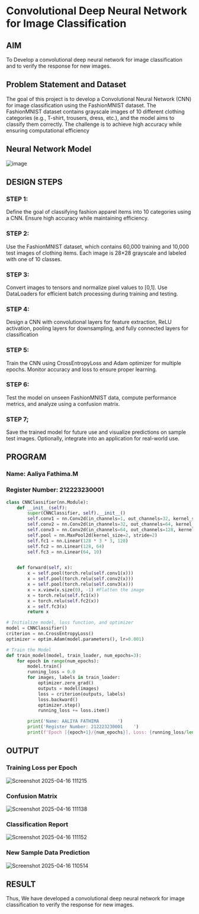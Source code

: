 # Convolutional Deep Neural Network for Image Classification

## AIM

To Develop a convolutional deep neural network for image classification and to verify the response for new images.

## Problem Statement and Dataset
The goal of this project is to develop a Convolutional Neural Network (CNN) for image classification using the FashionMNIST dataset. The FashionMNIST dataset contains grayscale images of 10 different clothing categories (e.g., T-shirt, trousers, dress, etc.), and the model aims to classify them correctly. The challenge is to achieve high accuracy while ensuring computational efficiency

## Neural Network Model

![image](https://github.com/user-attachments/assets/cda4dd84-4606-4cbb-9b2c-0bf9bd613040)

## DESIGN STEPS

### STEP 1:
Define the goal of classifying fashion apparel items into 10 categories using a CNN. Ensure high accuracy while maintaining efficiency.

### STEP 2:
Use the FashionMNIST dataset, which contains 60,000 training and 10,000 test images of clothing items. Each image is 28×28 grayscale and labeled with one of 10 classes.

### STEP 3:
Convert images to tensors and normalize pixel values to [0,1]. Use DataLoaders for efficient batch processing during training and testing.

### STEP 4:
Design a CNN with convolutional layers for feature extraction, ReLU activation, pooling layers for downsampling, and fully connected layers for classification

### STEP 5:
Train the CNN using CrossEntropyLoss and Adam optimizer for multiple epochs. Monitor accuracy and loss to ensure proper learning.

### STEP 6:
Test the model on unseen FashionMNIST data, compute performance metrics, and analyze using a confusion matrix.

### STEP 7;
Save the trained model for future use and visualize predictions on sample test images. Optionally, integrate into an application for real-world use.


## PROGRAM

### Name: Aaliya Fathima.M
### Register Number: 212223230001
```python
class CNNClassifier(nn.Module):
    def __init__(self):
        super(CNNClassifier, self).__init__()
        self.conv1 = nn.Conv2d(in_channels=1, out_channels=32, kernel_size=3, padding=1)
        self.conv2 = nn.Conv2d(in_channels=32, out_channels=64, kernel_size=3, padding=1)
        self.conv3 = nn.Conv2d(in_channels=64, out_channels=128, kernel_size=3, padding=1)
        self.pool = nn.MaxPool2d(kernel_size=2, stride=2)
        self.fc1 = nn.Linear(128 * 3 * 3, 128)
        self.fc2 = nn.Linear(128, 64)
        self.fc3 = nn.Linear(64, 10)


    def forward(self, x):
        x = self.pool(torch.relu(self.conv1(x)))
        x = self.pool(torch.relu(self.conv2(x)))
        x = self.pool(torch.relu(self.conv3(x)))
        x = x.view(x.size(0), -1) #Flatten the image
        x = torch.relu(self.fc1(x))
        x = torch.relu(self.fc2(x))
        x = self.fc3(x)
        return x

```

```python
# Initialize model, loss function, and optimizer
model = CNNClassifier()
criterion = nn.CrossEntropyLoss()
optimizer = optim.Adam(model.parameters(), lr=0.001)

```

```python
# Train the Model
def train_model(model, train_loader, num_epochs=3):
    for epoch in range(num_epochs):
        model.train()
        running_loss = 0.0
        for images, labels in train_loader:
            optimizer.zero_grad()
            outputs = model(images)
            loss = criterion(outputs, labels)
            loss.backward()
            optimizer.step()
            running_loss += loss.item()

        print('Name: AALIYA FATHIMA       ')
        print('Register Number: 212223230001    ')
        print(f'Epoch [{epoch+1}/{num_epochs}], Loss: {running_loss/len(train_loader):.4f}')
```

## OUTPUT
### Training Loss per Epoch
![Screenshot 2025-04-16 111215](https://github.com/user-attachments/assets/db2b08bf-30a1-4acd-adf1-7cff3a85cc01)

### Confusion Matrix
![Screenshot 2025-04-16 111138](https://github.com/user-attachments/assets/4648cf57-2dd3-48c3-bc9c-b7b866e408cc)


### Classification Report

![Screenshot 2025-04-16 111152](https://github.com/user-attachments/assets/65e7db2f-2e2c-4f24-a3be-49f5abc4a085)



### New Sample Data Prediction

![Screenshot 2025-04-16 110514](https://github.com/user-attachments/assets/204cb43f-6cba-47c3-a46a-f1af59431c77)

## RESULT
Thus, We have developed a convolutional deep neural network for image classification to verify the response for new images.
